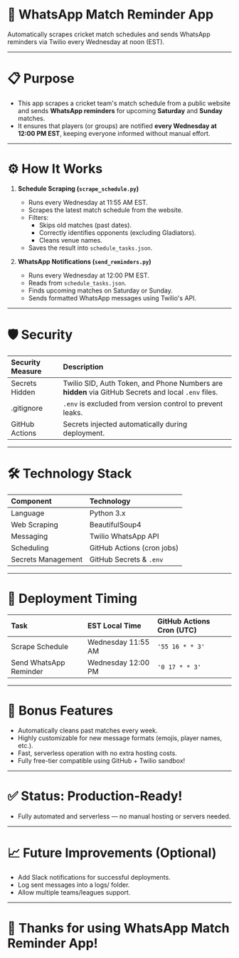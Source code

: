# 🏏 WhatsApp Match Reminder App

Automatically scrapes cricket match schedules and sends WhatsApp reminders via Twilio every Wednesday at noon (EST).

---

# 📋 Purpose

- This app scrapes a cricket team's match schedule from a public website and sends **WhatsApp reminders** for upcoming **Saturday** and **Sunday** matches.  
- It ensures that players (or groups) are notified **every Wednesday at 12:00 PM EST**, keeping everyone informed without manual effort.

---

# ⚙️ How It Works

1. **Schedule Scraping (`scrape_schedule.py`)**
   - Runs every Wednesday at 11:55 AM EST.
   - Scrapes the latest match schedule from the website.
   - Filters:
     - Skips old matches (past dates).
     - Correctly identifies opponents (excluding Gladiators).
     - Cleans venue names.
   - Saves the result into `schedule_tasks.json`.

2. **WhatsApp Notifications (`send_reminders.py`)**
   - Runs every Wednesday at 12:00 PM EST.
   - Reads from `schedule_tasks.json`.
   - Finds upcoming matches on Saturday or Sunday.
   - Sends formatted WhatsApp messages using Twilio's API.

---

# 🛡 Security

| Security Measure | Description |
|:---|:---|
| Secrets Hidden | Twilio SID, Auth Token, and Phone Numbers are **hidden** via GitHub Secrets and local `.env` files. |
| .gitignore | `.env` is excluded from version control to prevent leaks. |
| GitHub Actions | Secrets injected automatically during deployment. |

---

# 🛠 Technology Stack

| Component | Technology |
|:---|:---|
| Language | Python 3.x |
| Web Scraping | BeautifulSoup4 |
| Messaging | Twilio WhatsApp API |
| Scheduling | GitHub Actions (cron jobs) |
| Secrets Management | GitHub Secrets & `.env` |

---

# 📅 Deployment Timing

| Task | EST Local Time | GitHub Actions Cron (UTC) |
|:---|:---|:---|
| Scrape Schedule | Wednesday 11:55 AM | `'55 16 * * 3'` |
| Send WhatsApp Reminder | Wednesday 12:00 PM | `'0 17 * * 3'` |

---

# 🚀 Bonus Features
- Automatically cleans past matches every week.
- Highly customizable for new message formats (emojis, player names, etc.).
- Fast, serverless operation with no extra hosting costs.
- Fully free-tier compatible using GitHub + Twilio sandbox!

---

# ✅ Status: Production-Ready!
- Fully automated and serverless — no manual hosting or servers needed.

---

# 📈 Future Improvements (Optional)
- Add Slack notifications for successful deployments.
- Log sent messages into a logs/ folder.
- Allow multiple teams/leagues support.

---

# 🎉 Thanks for using WhatsApp Match Reminder App!

